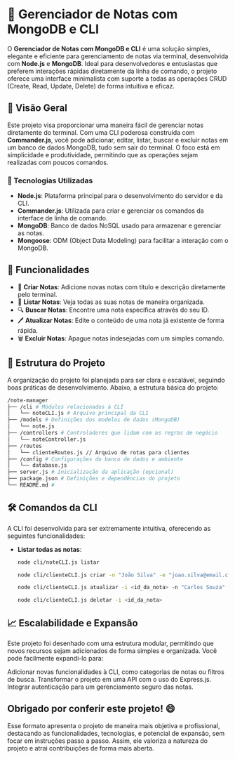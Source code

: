 # 📓 Gerenciador de Notas com MongoDB e CLI

O **Gerenciador de Notas com MongoDB e CLI** é uma solução simples, elegante e eficiente para gerenciamento de notas via terminal, desenvolvida com **Node.js** e **MongoDB**. Ideal para desenvolvedores e entusiastas que preferem interações rápidas diretamente da linha de comando, o projeto oferece uma interface minimalista com suporte a todas as operações CRUD (Create, Read, Update, Delete) de forma intuitiva e eficaz.

## 🚀 Visão Geral

Este projeto visa proporcionar uma maneira fácil de gerenciar notas diretamente do terminal. Com uma CLI poderosa construída com **Commander.js**, você pode adicionar, editar, listar, buscar e excluir notas em um banco de dados MongoDB, tudo sem sair do terminal. O foco está em simplicidade e produtividade, permitindo que as operações sejam realizadas com poucos comandos.

### 🔧 Tecnologias Utilizadas

- **Node.js**: Plataforma principal para o desenvolvimento do servidor e da CLI.
- **Commander.js**: Utilizada para criar e gerenciar os comandos da interface de linha de comando.
- **MongoDB**: Banco de dados NoSQL usado para armazenar e gerenciar as notas.
- **Mongoose**: ODM (Object Data Modeling) para facilitar a interação com o MongoDB.

## 🌟 Funcionalidades

- 📌 **Criar Notas**: Adicione novas notas com título e descrição diretamente pelo terminal.
- 📜 **Listar Notas**: Veja todas as suas notas de maneira organizada.
- 🔍 **Buscar Notas**: Encontre uma nota específica através do seu ID.
- 🖊️ **Atualizar Notas**: Edite o conteúdo de uma nota já existente de forma rápida.
- 🗑️ **Excluir Notas**: Apague notas indesejadas com um simples comando.

## 📂 Estrutura do Projeto

A organização do projeto foi planejada para ser clara e escalável, seguindo boas práticas de desenvolvimento. Abaixo, a estrutura básica do projeto:

```bash
/note-manager
├── /cli # Módulos relacionados à CLI 
│   └── noteCLI.js # Arquivo principal da CLI
├── /models # Definições dos modelos de dados (MongoDB) 
│   └── note.js
├── /controllers # Controladores que lidam com as regras de negócio 
│   └── noteController.js
├── /routes
│   └── clienteRoutes.js // Arquivo de rotas para clientes
├── /config # Configurações do banco de dados e ambiente 
│   └── database.js
├── server.js # Inicialização da aplicação (opcional) 
├── package.json # Definições e dependências do projeto 
└── README.md #
```

## 🛠️ Comandos da CLI

A CLI foi desenvolvida para ser extremamente intuitiva, oferecendo as seguintes funcionalidades:

- **Listar todas as notas**:
  ```bash
  node cli/noteCLI.js listar

  node cli/clienteCLI.js criar -n "João Silva" -e "joao.silva@email.com" -t "123456789"

  node cli/clienteCLI.js atualizar -i <id_da_nota> -n "Carlos Souza" -e "carlos.souza@email.com"

  node cli/clienteCLI.js deletar -i <id_da_nota>
  ```

## 📈 Escalabilidade e Expansão

Este projeto foi desenhado com uma estrutura modular, permitindo que novos recursos sejam adicionados de forma simples e organizada. Você pode facilmente expandi-lo para:

Adicionar novas funcionalidades à CLI, como categorias de notas ou filtros de busca.
Transformar o projeto em uma API com o uso do Express.js.
Integrar autenticação para um gerenciamento seguro das notas.

## Obrigado por conferir este projeto! 😄

Esse formato apresenta o projeto de maneira mais objetiva e profissional, destacando as funcionalidades, tecnologias, e potencial de expansão, sem focar em instruções passo a passo. Assim, ele valoriza a natureza do projeto e atrai contribuições de forma mais aberta.

